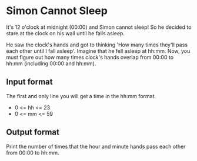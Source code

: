 # Simon Cannot Sleep

It's 12 o'clock at midnight (00:00) and Simon cannot sleep! So he decided to stare at the clock on his wall until he falls asleep.

He saw the clock's hands and got to thinking 'How many times they'll pass each other until I fall asleep'. Imagine that he fell asleep at hh:mm. Now, you must figure out how many times clock's hands overlap from 00:00 to hh:mm (including 00:00 and hh:mm).

## Input format

The first and only line you will get a time in the hh:mm format.

- 0 <= hh <= 23
- 0 <= mm <= 59

## Output format

Print the number of times that the hour and minute hands pass each other from 00:00 to hh:mm.

